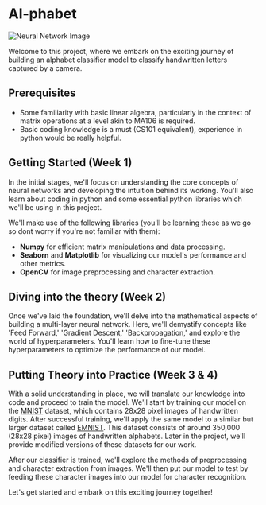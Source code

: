 # AI-phabet

![Neural Network Image](https://imgur.com/CYxTpph)

Welcome to this project, where we embark on the exciting journey of building an alphabet classifier model to classify handwritten letters captured by a camera.

## Prerequisites

- Some familiarity with basic linear algebra, particularly in the context of matrix operations at a level akin to MA106 is required.
- Basic coding knowledge is a must (CS101 equivalent), experience in python would be really helpful.

## Getting Started (Week 1)

In the initial stages, we'll focus on understanding the core concepts of neural networks and developing the intuition behind its working. You'll also learn about coding in python and some essential python libraries which we'll be using in this project.

We'll make use of the following libraries (you'll be learning these as we go so dont worry if you're not familiar with them):

- **Numpy** for efficient matrix manipulations and data processing.
- **Seaborn** and **Matplotlib** for visualizing our model's performance and other metrics.
- **OpenCV** for image preprocessing and character extraction.

## Diving into the theory (Week 2)

Once we've laid the foundation, we'll delve into the mathematical aspects of building a multi-layer neural network. Here, we'll demystify concepts like 'Feed Forward,' 'Gradient Descent,' 'Backpropagation,' and explore the world of hyperparameters. You'll learn how to fine-tune these hyperparameters to optimize the performance of our model.

## Putting Theory into Practice (Week 3 & 4)

With a solid understanding in place, we will translate our knowledge into code and proceed to train the model. 
We'll start by training our model on the [MNIST](https://www.tensorflow.org/datasets/catalog/mnist) dataset, which contains 28x28 pixel images of handwritten digits. After successful training, we'll apply the same model to a similar but larger dataset called [EMNIST](https://www.kaggle.com/datasets/sachinpatel21/az-handwritten-alphabets-in-csv-format/). This dataset consists of around 350,000 (28x28 pixel) images of handwritten alphabets. Later in the project, we'll provide modified versions of these datasets for our work.

After our classifier is trained, we'll explore the methods of preprocessing and character extraction from images. We'll then put our model to test by feeding these character images into our model for character recognition.

Let's get started and embark on this exciting journey together!

